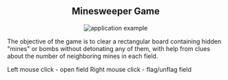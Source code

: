 <div align="center">

## Minesweeper Game

![application example](https://user-images.githubusercontent.com/35630334/57538639-26118500-7349-11e9-886c-ce4499a7cc8d.gif)


</div>

The objective of the game is to clear a rectangular board containing hidden "mines" or bombs without detonating any of them, with help from clues about the number of neighboring mines in each field.

Left mouse click - open field
Right mouse click - flag/unflag field
